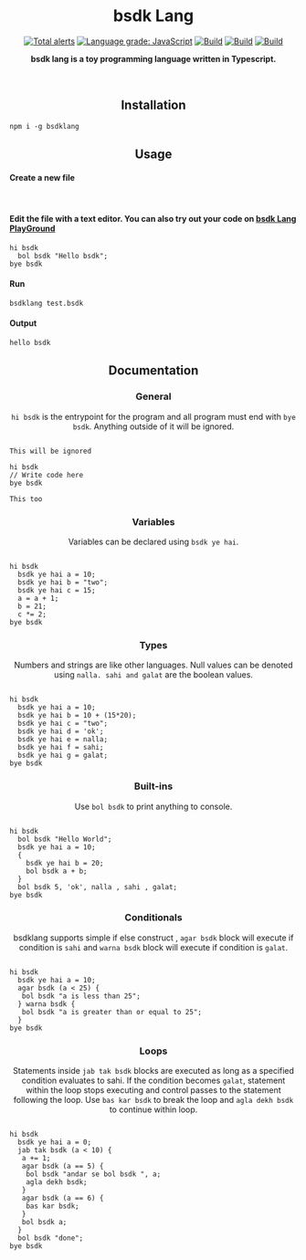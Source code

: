 <h1 align="center">bsdk Lang</h1>
<p align="center">
<a href="https://lgtm.com/projects/g/DulLabs/bsdk-lang/alerts/"><img alt="Total alerts" src="https://img.shields.io/lgtm/alerts/g/DulLabs/bsdk-lang.svg?logo=lgtm&logoWidth=18"/></a>
<a href="https://lgtm.com/projects/g/DulLabs/bsdk-lang/context:javascript"><img alt="Language grade: JavaScript" src="https://img.shields.io/lgtm/grade/javascript/g/DulLabs/bsdk-lang.svg?logo=lgtm&logoWidth=18"/></a>
<a href="https://github.com/DulLabs/bsdk-lang/actions/workflows/node.js.yml/badge.svg"><img alt="Build" src="https://github.com/DulLabs/bsdk-lang/actions/workflows/node.js.yml/badge.svg"/></a>
<a href="https://bsdklang.js.org/"><img alt="Build" src="https://img.shields.io/badge/website-bsdklang.js.org-orange"/></a>
<a href="https://www.npmjs.com/package/bsdklang"><img alt="Build" src="https://img.shields.io/badge/npm-bsdklang-orange"/></a>
  
</p>
<p align="center">
  <b>bsdk lang is a toy programming language written in Typescript.</b>
</p>
<br>

<h2 align="center">Installation</h2>

```
npm i -g bsdklang
```

<h2 align="center">Usage</h2>

<h4 align="left">Create a new file</h4><br/>


<h4 align="left">Edit the file with a text editor.
You can also try out your code on <a href="https://bsdklang.js.org/#playground">bsdk Lang PlayGround</a></h4>

```
hi bsdk
  bol bsdk "Hello bsdk";
bye bsdk

```

<h4 align="left">Run</h4>

```
bsdklang test.bsdk
```

<h4 align="left">Output</h4>

```
hello bsdk
```



<h2 align="center">Documentation</h2>

<h3 align="center">General</h3>
<p align="center"><code>hi bsdk</code> is the entrypoint for the program and all program must end with <code>bye bsdk</code>. Anything outside of it will be ignored.</p>

```

This will be ignored

hi bsdk
// Write code here
bye bsdk

This too
```

<h3 align="center">Variables</h3>
<p align="center">Variables can be declared using <code>bsdk ye hai</code>.</p>

```

hi bsdk
  bsdk ye hai a = 10;
  bsdk ye hai b = "two";
  bsdk ye hai c = 15;
  a = a + 1;
  b = 21;
  c *= 2;
bye bsdk
```

<h3 align="center">Types</h3>
<p align="center">Numbers and strings are like other languages. Null values can be denoted using <code>nalla. sahi and galat</code> are the boolean values.</p>

```

hi bsdk
  bsdk ye hai a = 10;
  bsdk ye hai b = 10 + (15*20);
  bsdk ye hai c = "two";
  bsdk ye hai d = 'ok';
  bsdk ye hai e = nalla;
  bsdk ye hai f = sahi;
  bsdk ye hai g = galat;
bye bsdk
```

<h3 align="center">Built-ins</h3>
<p align="center">Use <code>bol bsdk</code> to print anything to console.</p>

```

hi bsdk
  bol bsdk "Hello World";
  bsdk ye hai a = 10;
  {
    bsdk ye hai b = 20;
    bol bsdk a + b;
  }
  bol bsdk 5, 'ok', nalla , sahi , galat;
bye bsdk
```

<h3 align="center">Conditionals</h3>
<p align="center">bsdklang supports simple if else construct , <code>agar bsdk</code> block will execute if condition is <code>sahi</code> and <code>warna bsdk</code> block will execute if condition is <code>galat</code>.</p>

```

hi bsdk
  bsdk ye hai a = 10;
  agar bsdk (a < 25) {
   bol bsdk "a is less than 25";
  } warna bsdk {
   bol bsdk "a is greater than or equal to 25";
  }
bye bsdk
```

<h3 align="center">Loops</h3>
<p align="center">Statements inside <code>jab tak bsdk</code> blocks are executed as long as a specified condition evaluates to sahi. If the condition becomes <code>galat</code>, statement within the loop stops executing and control passes to the statement following the loop. Use <code>bas kar bsdk</code> to break the loop and <code className="language-cpp">agla dekh bsdk</code> to continue within loop.</p>


```

hi bsdk
  bsdk ye hai a = 0;
  jab tak bsdk (a < 10) {
   a += 1;
   agar bsdk (a == 5) {
    bol bsdk "andar se bol bsdk ", a;
    agla dekh bsdk;
   }
   agar bsdk (a == 6) {
    bas kar bsdk;
   }
   bol bsdk a;
  }
  bol bsdk "done";
bye bsdk
```



